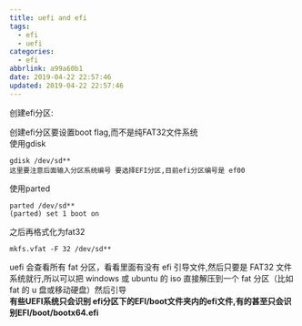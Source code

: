 ```yaml
---
title: uefi and efi
tags:
  - efi
  - uefi
categories:
  - efi
abbrlink: a99a60b1
date: 2019-04-22 22:57:46
updated: 2019-04-22 22:57:46
---
```

创建efi分区:  

创建efi分区要设置boot flag,而不是纯FAT32文件系统  
使用gdisk
```
gdisk /dev/sd**
这里要注意后面输入分区系统编号 要选择EFI分区,目前efi分区编号是 ef00
```
使用parted
```
parted /dev/sd**
(parted) set 1 boot on
```
之后再格式化为fat32
```
mkfs.vfat -F 32 /dev/sd**
```
uefi 会查看所有 fat 分区，看看里面有没有 efi 引导文件,然后只要是 FAT32 文件系统就行,所以可以把 windows 或 ubuntu 的 iso 直接解压到一个 fat 分区（比如 fat 的 u 盘或移动硬盘）然后引导  
**有些UEFI系统只会识别 efi分区下的EFI/boot文件夹内的efi文件,有的甚至只会识别EFI/boot/bootx64.efi**